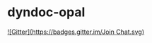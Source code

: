 # dyndoc-opal
[![Gitter](https://badges.gitter.im/Join Chat.svg)](https://gitter.im/rcqls/dyndoc-opal?utm_source=badge&utm_medium=badge&utm_campaign=pr-badge&utm_content=badge)